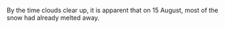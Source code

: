<p>By the time clouds clear up, it is apparent that on 15 August, most of the snow had already melted away.</p>
